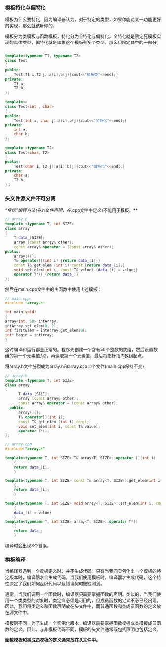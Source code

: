 ### 模板特化与偏特化

模板为什么要特化，因为编译器认为，对于特定的类型，如果你能对某一功能更好的实现，那么就该听你的。

模板分为类模板与函数模板，特化分为全特化与偏特化。全特化就是限定死模板实现的具体类型，偏特化就是如果这个模板有多个类型，那么只限定其中的一部分。

```c++

template<typename T1, typename T2>
class Test
{
public:
	Test(T1 i,T2 j):a(i),b(j){cout<<"模板类"<<endl;}
private:
	T1 a;
	T2 b;
};
 
template<>
class Test<int , char>
{
public:
	Test(int i, char j):a(i),b(j){cout<<"全特化"<<endl;}
private:
	int a;
	char b;
};
 
template <typename T2>
class Test<char, T2>
{
public:
	Test(char i, T2 j):a(i),b(j){cout<<"偏特化"<<endl;}
private:
	char a;
	T2 b;
}；
```



### 头文件源文件不可分离

 **“传统”编程方法(在*.h文件声明，在*.cpp文件中定义)不能用于模板。**

```c++
// array.h
template <typename T, int SIZE>
class array
{
    T data_[SIZE];
    array (const array& other);
    const array& operator = (const array& other);
public:
    array(){};
    T& operator[](int i) {return data_[i];}
    const T& get_elem (int i) const {return data_[i];}
    void set_elem(int i, const T& value) {data_[i] = value;}
    operator T*() {return data_;}      
};  
```

然后在main.cpp文件中的主函数中使用上述模板：

```c++
// main.cpp
#include "array.h"

int main(void)
{
array<int, 50> intArray;
intArray.set_elem(0, 2);
int firstElem = intArray.get_elem(0);
int* begin = intArray;
}
```

这时编译和运行都是正常的。程序先创建一个含有50个整数的数组，然后设置数组的第一个元素值为2，再读取第一个元素值，最后将指针指向数组起点。



将array.h文件分裂成为array.h和array.cpp二个文件(main.cpp保持不变)

```c++
// array.h        
template <typename T, int SIZE>
class array
{
      T data_[SIZE];
      array (const array& other);
      const array& operator = (const array& other);
  public:
      array(){};
      T& operator[](int i);
      const T& get_elem (int i) const;
      void set_elem(int i, const T& value);
      operator T*();      
};  
```

```c++
// array.cpp
#include "array.h"

template<typename T, int SIZE> T& array<T, SIZE>::operator [](int i)
    {
    return data_[i];
    }

template<typename T, int SIZE> const T& array<T, SIZE>::get_elem(int i) const
    {
    return data_[i];
    }

template<typename T, int SIZE> void array<T, SIZE>::set_elem(int i, const T& value)
    {
    data_[i] = value;
    }
template<typename T, int SIZE> array<T, SIZE>::operator T*()
    {
    return data_;
    }
```

编译时会出现3个错误。



### 模板编译

​		当编译器遇到一个模板定义时，并不生成代码。只有当我们实例化出一个模板的特定版本时，编译器才会生成代码。当我们使用模板时，编译器才生成代码，这个特性决定了我们如何组织代码以及错误何时被检测到。

​		通常，当我们调用一个函数时，编译器只需要掌握函数的声明。类似的，当我们使用一个类类型的对象时，类定义必须是可用的，但成员函数的定义不必已经出现。因此，我们将类定义和函数声明放在头文件中，而普通函数和类成员函数的定义放在源文件中。

​		模板则不同：为了生成一个实例化版本，编译器需要掌握函数模板或类模板成员函数的定义。因此，与非模板代码不同，模板的头文件通常既包括声明也包括定义。

**函数模板和类成员模板的定义通常放在头文件中。**